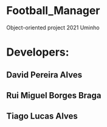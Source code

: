 # Football_Manager

  Object-oriented project 2021 Uminho

# Developers:
   ## David Pereira Alves
   ## Rui Miguel Borges Braga
   ## Tiago Lucas Alves
